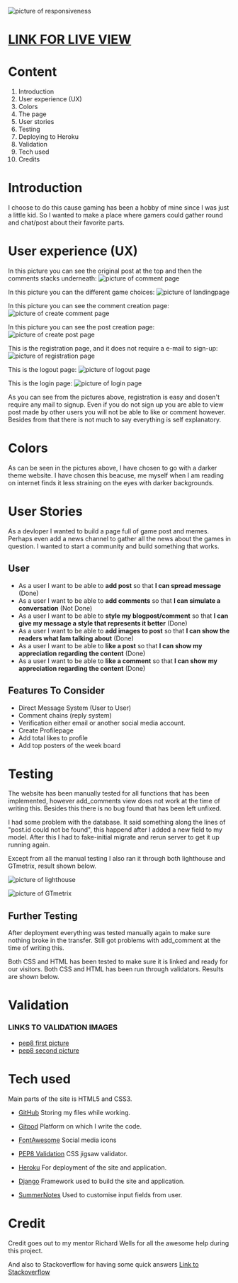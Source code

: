 ![picture of responsiveness](assets/images/responsive.jpg)


# [LINK FOR LIVE VIEW]()

# Content

1. Introduction
2. User experience (UX)
3. Colors
4. The page
5. User stories
6. Testing
7. Deploying to Heroku
8. Validation
9. Tech used
10. Credits



# Introduction
I choose to do this cause gaming has been a hobby of mine since I was just a little kid.
So I wanted to make a place where gamers could gather round and chat/post about their favorite parts.

# User experience (UX)

In this picture you can see the original post at the top and then the comments stacks underneath:
![picture of comment page](media/images/postview.png)

In this picture you can the different game choices:
![picture of landingpage](media/images/index.png)

In this picture you can see the comment creation page:
![picture of create comment page](media/images/createcomment.png)

In this picture you can see the post creation page:
![picture of create post page](media/images/createpost.png)

This is the registration page, and it does not require a e-mail to sign-up:
![picture of registration page](media/images/signup.png)

This is the logout page:
![picture of logout page](media/images/signout.png)

This is the login page:
![picture of login page](media/images/signin.png)

As you can see from the pictures above, registration is easy and dosen't require any mail to signup.
Even if you do not sign up you are able to view post made by other users you will not be able to like or comment however.
Besides from that there is not much to say everything is self explanatory.

# Colors
As can be seen in the pictures above, I have chosen to go with a darker theme website. 
I have chosen this beacuse, me myself when I am reading on internet finds it less straining on the eyes with darker backgrounds.

# User Stories
As a devloper I wanted to build a page full of game post and memes. Perhaps even add a news channel to gather all the news about the games in question.
I wanted to start a community and build something that works.

## User ##

- As a user I want to be able to **add post** so that **I can spread message** (Done)
- As a user I want to be able to **add comments** so that **I can simulate a conversation** (Not Done)
- As a user I want to be able to **style my blogpost/comment** so that **I can give my message a style that represents it better** (Done)
- As a user I want to be able to **add images to post** so that **I can show the readers what Iam talking about** (Done)
- As a user I want to be able to **like a post** so that **I can show my appreciation regarding the content** (Done)
- As a user I want to be able to **like a comment** so that **I can show my appreciation regarding the content** (Done)

## Features To Consider ##

- Direct Message System (User to User)
- Comment chains (reply system)
- Verification either email or another social media account.
- Create Profilepage
- Add total likes to profile
- Add top posters of the week board

# Testing

The website has been manually tested for all functions that has been implemented, however add_comments view does not work at the time of writing this.
Besides this there is no bug found that has been left unfixed.

I had some problem with the database. It said something along the lines of "post.id could not be found", this happend after I added a new field to my model.
After this I had to fake-initial migrate and rerun server to get it up running again.

Except from all the manual testing I also ran it through both lighthouse and GTmetrix, result shown below.

![picture of lighthouse](assets/images/lighthouse.jpg)

![picture of GTmetrix](assets/images/gtmetrix.jpg)

## Further Testing
After deployment everything was tested manually again to make sure nothing broke in the transfer. Still got problems with add_comment at the time of writing this.

Both CSS and HTML has been tested to make sure it is linked and ready for our visitors. 
Both CSS and HTML has been run through validators. Results are shown below.

# Validation

### LINKS TO VALIDATION IMAGES ###
- [pep8 first picture](assets/images/pep8num1.jpg)
- [pep8 second picture](assets/images/pep8num2.jpg)

# Tech used

Main parts of the site is HTML5 and CSS3.

- [GitHub](https://www.github.com)
Storing my files while working.
    
- [Gitpod](https://www.gitpod.io)
Platform on which I write the code.
    
- [FontAwesome](https://fontawesome.com)
Social media icons
     
- [PEP8 Validation](http://pep8online.com/)
CSS jigsaw validator.
    
- [Heroku](https://heroku.com/)
For deployment of the site and application.
        
- [Django](https://www.djangoproject.com/)
Framework used to build the site and application.

- [SummerNotes](https://summernote.org/)
Used to customise input fields from user.

# Credit
Credit goes out to my mentor Richard Wells for all the awesome help during this project.

And also to Stackoverflow for having some quick answers [Link to Stackoverflow](https://stackoverflow.com/)
